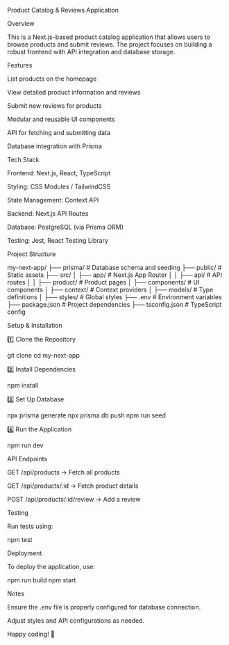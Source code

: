 Product Catalog & Reviews Application

Overview

This is a Next.js-based product catalog application that allows users to browse products and submit reviews. The project focuses on building a robust frontend with API integration and database storage.

Features

List products on the homepage

View detailed product information and reviews

Submit new reviews for products

Modular and reusable UI components

API for fetching and submitting data

Database integration with Prisma

Tech Stack

Frontend: Next.js, React, TypeScript

Styling: CSS Modules / TailwindCSS

State Management: Context API

Backend: Next.js API Routes

Database: PostgreSQL (via Prisma ORM)

Testing: Jest, React Testing Library

Project Structure

my-next-app/
├── prisma/ # Database schema and seeding
├── public/ # Static assets
├── src/
│ ├── app/ # Next.js App Router
│ │ ├── api/ # API routes
│ │ ├── product/ # Product pages
│ ├── components/ # UI components
│ ├── context/ # Context providers
│ ├── models/ # Type definitions
│ ├── styles/ # Global styles
├── .env # Environment variables
├── package.json # Project dependencies
├── tsconfig.json # TypeScript config

Setup & Installation

1️⃣ Clone the Repository

git clone <repository-url>
cd my-next-app

2️⃣ Install Dependencies

npm install

3️⃣ Set Up Database

npx prisma generate
npx prisma db push
npm run seed

4️⃣ Run the Application

npm run dev

API Endpoints

GET /api/products → Fetch all products

GET /api/products/:id → Fetch product details

POST /api/products/:id/review → Add a review

Testing

Run tests using:

npm test

Deployment

To deploy the application, use:

npm run build
npm start

Notes

Ensure the .env file is properly configured for database connection.

Adjust styles and API configurations as needed.

Happy coding! 🚀

